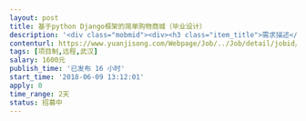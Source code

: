 ```yaml
---                
layout: post       
title: 基于python Django框架的简单购物商城（毕业设计）           
description: '<div class="mobmid"><div><h3 class="item_title">需求描述</h3><p>—，需求描述：<br/>类别：python django 开发的网上购物商城。<br/>功能：基本的商城首页，商品导航栏，用户注册和登陆页面，购物车，一个商品详情示例，和基本的后台管理系统，可以查看订单和用户基本数据即可。<br/>技术：python ，Js，html，css。<br/>特殊要求：需要有一定的代码注释。<br/>二，人才要求<br/>2年以上的python web开发经验。有相关开发经验即可。<br/>三,合作方式<br/>开发方式：远程开发，开发完成之后远程控制部署运行成功算结束。<br/>开发周期：即可开始至6月11点凌晨2点结束。</p></div><!--info end--></div>'     
contenturl: https://www.yuanjisong.com/Webpage/Job/../Job/detail/jobid/101550      
tags: [项目制,远程,武汉]            
salary: 1600元          
publish_time: '已发布 16 小时'         
start_time: '2018-06-09 13:12:01'           
apply: 0                   
time_range: 2天              
status: 招募中                  
---                 
```

